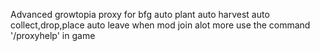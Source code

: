 Advanced growtopia proxy for bfg
auto plant
auto harvest
auto collect,drop,place
auto leave when mod join
alot more use the command '/proxyhelp' in game